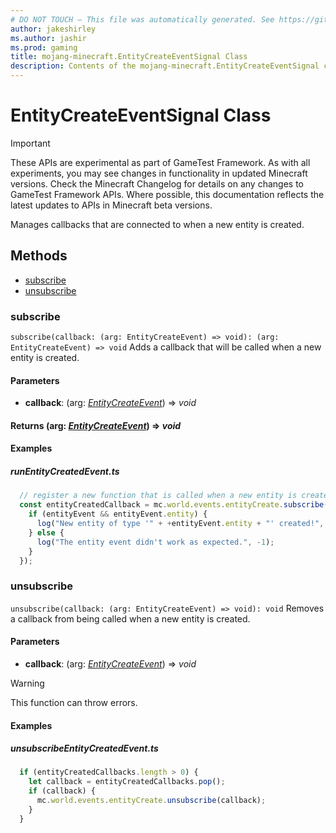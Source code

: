 ```yaml
---
# DO NOT TOUCH — This file was automatically generated. See https://github.com/Mojang/MinecraftApiDocsGenerator to modify descriptions, examples, etc.
author: jakeshirley
ms.author: jashir
ms.prod: gaming
title: mojang-minecraft.EntityCreateEventSignal Class
description: Contents of the mojang-minecraft.EntityCreateEventSignal class.
---
```

# EntityCreateEventSignal Class
>[!IMPORTANT]
>These APIs are experimental as part of GameTest Framework. As with all experiments, you may see changes in functionality in updated Minecraft versions. Check the Minecraft Changelog for details on any changes to GameTest Framework APIs. Where possible, this documentation reflects the latest updates to APIs in Minecraft beta versions.

Manages callbacks that are connected to when a new entity is created.

## Methods
- [subscribe](#subscribe)
- [unsubscribe](#unsubscribe)

### **subscribe**
`
subscribe(callback: (arg: EntityCreateEvent) => void): (arg: EntityCreateEvent) => void
`
Adds a callback that will be called when a new entity is created.

#### **Parameters**
- **callback**: (arg: [*EntityCreateEvent*](EntityCreateEvent.md)) => *void*

#### **Returns** (arg: [*EntityCreateEvent*](EntityCreateEvent.md)) => *void*

#### **Examples**
##### *runEntityCreatedEvent.ts*
```javascript
  // register a new function that is called when a new entity is created.
  const entityCreatedCallback = mc.world.events.entityCreate.subscribe((entityEvent: mc.EntityCreateEvent) => {
    if (entityEvent && entityEvent.entity) {
      log("New entity of type '" + +entityEvent.entity + "' created!", 1);
    } else {
      log("The entity event didn't work as expected.", -1);
    }
  });
```

### **unsubscribe**
`
unsubscribe(callback: (arg: EntityCreateEvent) => void): void
`
Removes a callback from being called when a new entity is created.

#### **Parameters**
- **callback**: (arg: [*EntityCreateEvent*](EntityCreateEvent.md)) => *void*
> [!WARNING]
> This function can throw errors.

#### **Examples**
##### *unsubscribeEntityCreatedEvent.ts*
```javascript
  if (entityCreatedCallbacks.length > 0) {
    let callback = entityCreatedCallbacks.pop();
    if (callback) {
      mc.world.events.entityCreate.unsubscribe(callback);
    }
  }
```
